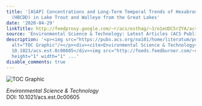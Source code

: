```yaml
---
title: '[ASAP] Concentrations and Long-Term Temporal Trends of Hexabromocyclododecanes
  (HBCDD) in Lake Trout and Walleye from the Great Lakes'
date: '2020-04-29'
linkTitle: http://feedproxy.google.com/~r/acs/esthag/~3/o1eUDC5rZYA/acs.est.0c00605
source: 'Environmental Science & Technology: Latest Articles (ACS Publications)'
description: '<p><img src="https://pubs.acs.org/na101/home/literatum/publisher/achs/journals/content/esthag/0/esthag.ahead-of-print/acs.est.0c00605/20200429/images/medium/es0c00605_0004.gif"
  alt="TOC Graphic"/></p><div><cite>Environmental Science & Technology</cite></div><div>DOI:
  10.1021/acs.est.0c00605</div><img src="http://feeds.feedburner.com/~r/acs/esthag/~4/o1eUDC5rZYA"
  height="1" width="1" ...'
disable_comments: true
---
```

<p><img src="https://pubs.acs.org/na101/home/literatum/publisher/achs/journals/content/esthag/0/esthag.ahead-of-print/acs.est.0c00605/20200429/images/medium/es0c00605_0004.gif" alt="TOC Graphic"/></p><div><cite>Environmental Science & Technology</cite></div><div>DOI: 10.1021/acs.est.0c00605</div><img src="http://feeds.feedburner.com/~r/acs/esthag/~4/o1eUDC5rZYA" height="1" width="1" ...